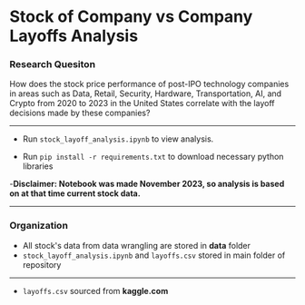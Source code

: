 # Stock of Company vs Company Layoffs Analysis #

### Research Quesiton ###
How does the stock price performance of post-IPO technology companies in areas such as Data, Retail, Security, Hardware, Transportation, AI, and Crypto from 2020 to 2023 in the United States correlate with the layoff decisions made by these companies?

___

- Run `stock_layoff_analysis.ipynb` to view analysis. 

- Run `pip install -r requirements.txt` to download necessary python libraries

-**Disclaimer: Notebook was made November 2023, so analysis is based on at that time current stock data.**
___

### Organization ###
- All stock's data from data wrangling are stored in __data__ folder
- `stock_layoff_analysis.ipynb` and `layoffs.csv` stored in main folder of repository

___
- `layoffs.csv` sourced from __kaggle.com__

